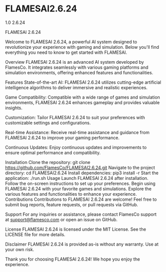 # FLAMESAI2.6.24
1.0 2.6.24

FLAMESAI 2.6.24

Welcome to FLAMESAI 2.6.24, a powerful AI system designed to revolutionize your experience with gaming and simulation. Below you'll find everything you need to know to get started with FLAMESAI.

Overview
FLAMESAI 2.6.24 is an advanced AI system developed by FlamesCo. It integrates seamlessly with various gaming platforms and simulation environments, offering enhanced features and functionalities.

Features
State-of-the-art AI: FLAMESAI 2.6.24 utilizes cutting-edge artificial intelligence algorithms to deliver immersive and realistic experiences.

Game Compatibility: Compatible with a wide range of games and simulation environments, FLAMESAI 2.6.24 enhances gameplay and provides valuable insights.

Customization: Tailor FLAMESAI 2.6.24 to suit your preferences with customizable settings and configurations.

Real-time Assistance: Receive real-time assistance and guidance from FLAMESAI 2.6.24 to improve your gaming performance.

Continuous Updates: Enjoy continuous updates and improvements to ensure optimal performance and compatibility.

Installation
Clone the repository: git clone https://github.com/FlamesCo/FLAMESAI2.6.24.git
Navigate to the project directory: cd FLAMESAI2.6.24
Install dependencies: pip3 install -r 
Start the application: ./run.sh
Usage
Launch FLAMESAI 2.6.24 after installation.
Follow the on-screen instructions to set up your preferences.
Begin using FLAMESAI 2.6.24 with your favorite games and simulations.
Explore the various features and functionalities to enhance your experience.
Contributions
Contributions to FLAMESAI 2.6.24 are welcome! Feel free to submit bug reports, feature requests, or pull requests via GitHub.

Support
For any inquiries or assistance, please contact FlamesCo support at support@flamesco.com or open an issue on GitHub.

License
FLAMESAI 2.6.24 is licensed under the MIT License. See the LICENSE file for more details.

Disclaimer
FLAMESAI 2.6.24 is provided as-is without any warranty. Use at your own risk.

Thank you for choosing FLAMESAI 2.6.24! We hope you enjoy the experience.
